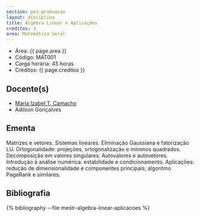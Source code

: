 ```yaml
---
section: pos-graduacao
layout: disciplina
title: Álgebra Linear e Aplicações
creditos: 3
area: Matemática Geral
---
```


- Área: {{ page.area }}
- Código: MAT001
- Carga horária: 45 horas 
- Créditos: {{ page.creditos }}

## Docente(s) 

- [Maria Izabel T. Camacho](/people/maria.camacho.html)
- Adilson Gonçalves

## Ementa

Matrizes e vetores. Sistemas lineares. Eliminação Gaussiana e
fatorização LU. Ortogonalidade: projeções, ortogonalização e mínimos
quadrados. Decomposição em valores singulares. Autovalores e
autovetores. Introdução à análise numérica: estabilidade e
condicionamento. Aplicações: redução de dimensionalidade e componentes
principais; algoritmo PageRank e similares.

## Bibliografia

{% bibliography --file mestr-algebra-linear-aplicacoes %}

